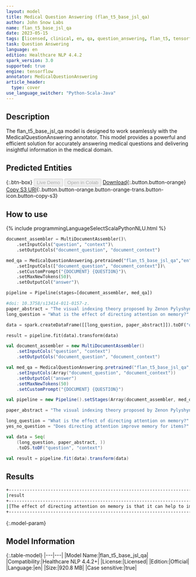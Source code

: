 ```yaml
---
layout: model
title: Medical Question Answering (flan_t5_base_jsl_qa)
author: John Snow Labs
name: flan_t5_base_jsl_qa
date: 2023-05-15
tags: [licensed, clinical, en, qa, question_answering, flan_t5, tensorflow]
task: Question Answering
language: en
edition: Healthcare NLP 4.4.2
spark_version: 3.0
supported: true
engine: tensorflow
annotator: MedicalQuestionAnswering
article_header:
  type: cover
use_language_switcher: "Python-Scala-Java"
---
```


## Description

The flan_t5_base_jsl_qa model is designed to work seamlessly with the MedicalQuestionAnswering annotator. This model provides a powerful and efficient solution for accurately answering medical questions and delivering insightful information in the medical domain.

## Predicted Entities



{:.btn-box}
<button class="button button-orange" disabled>Live Demo</button>
<button class="button button-orange" disabled>Open in Colab</button>
[Download](https://s3.amazonaws.com/auxdata.johnsnowlabs.com/clinical/models/flan_t5_base_jsl_qa_en_4.4.2_3.0_1684180120739.zip){:.button.button-orange}
[Copy S3 URI](s3://auxdata.johnsnowlabs.com/clinical/models/flan_t5_base_jsl_qa_en_4.4.2_3.0_1684180120739.zip){:.button.button-orange.button-orange-trans.button-icon.button-copy-s3}

## How to use



<div class="tabs-box" markdown="1">
{% include programmingLanguageSelectScalaPythonNLU.html %}

```python
document_assembler = MultiDocumentAssembler()\
    .setInputCols("question", "context")\
    .setOutputCols("document_question", "document_context")

med_qa = MedicalQuestionAnswering.pretrained("flan_t5_base_jsl_qa","en","clinical/models")\
    .setInputCols(["document_question", "document_context"])\
    .setCustomPrompt("{DOCUMENT} {QUESTION}")\
    .setMaxNewTokens(50)\
    .setOutputCol("answer")\

pipeline = Pipeline(stages=[document_assembler, med_qa])

#doi: 10.3758/s13414-011-0157-z.
paper_abstract = "The visual indexing theory proposed by Zenon Pylyshyn (Cognition, 32, 65-97, 1989) predicts that visual attention mechanisms are employed when mental images are projected onto a visual scene."
long_question = "What is the effect of directing attention on memory?"

data = spark.createDataFrame([[long_question, paper_abstract]]).toDF("question", "context")

result = pipeline.fit(data).transform(data)
```
```scala
val document_assembler = new MultiDocumentAssembler()
    .setInputCols("question", "context")
    .setOutputCols("document_question", "document_context")

val med_qa = MedicalQuestionAnswering.pretrained("flan_t5_base_jsl_qa", "en", "clinical/models")
    .setInputCols(Array("document_question", "document_context"))
    .setOutputCol("answer")
    .setMaxNewTokens(50)
    .setCustomPrompt("{DOCUMENT} {QUESTION}")

val pipeline = new Pipeline().setStages(Array(document_assembler, med_qa))

paper_abstract = "The visual indexing theory proposed by Zenon Pylyshyn (Cognition, 32, 65–97, 1989) predicts that visual attention mechanisms are employed when mental images are projected onto a visual scene. Recent eye-tracking studies have supported this hypothesis by showing that people tend to look at empty places where requested information has been previously presented. However, it has remained unclear to what extent this behavior is related to memory performance. The aim of the present study was to explore whether the manipulation of spatial attention can facilitate memory retrieval. In two experiments, participants were asked first to memorize a set of four objects and then to determine whether a probe word referred to any of the objects. The results of both experiments indicate that memory accuracy is not affected by the current focus of attention and that all the effects of directing attention to specific locations on response times can be explained in terms of stimulus–stimulus and stimulus–response spatial compatibility."

long_question = "What is the effect of directing attention on memory?"
yes_no_question = "Does directing attention improve memory for items?"

val data = Seq( 
    (long_question, paper_abstract, ))
    .toDS.toDF("question", "context")

val result = pipeline.fit(data).transform(data)
```
</div>

## Results

```bash
+--------------------------------------------------------------------------------------------------------------------------------------------------------------------------------------------------------------------------+
|result                                                                                                                                                                                                                    |
+--------------------------------------------------------------------------------------------------------------------------------------------------------------------------------------------------------------------------+
|[The effect of directing attention on memory is that it can help to improve memory retention and recall. It can help to reduce the amount of time spent on tasks, such as focusing on one task at a time, or focusing on ]|
+--------------------------------------------------------------------------------------------------------------------------------------------------------------------------------------------------------------------------+

```

{:.model-param}
## Model Information

{:.table-model}
|---|---|
|Model Name:|flan_t5_base_jsl_qa|
|Compatibility:|Healthcare NLP 4.4.2+|
|License:|Licensed|
|Edition:|Official|
|Language:|en|
|Size:|920.8 MB|
|Case sensitive:|true|
